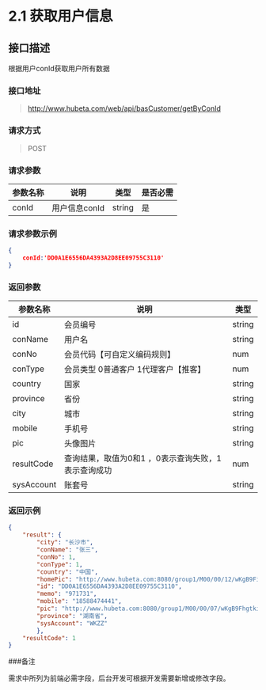 # 2.1 获取用户信息

## 接口描述

根据用户conId获取用户所有数据

### 接口地址

> http://www.hubeta.com/web/api/basCustomer/getByConId

### 请求方式

> POST

### 请求参数

| 参数名称 |说明 |类型 |是否必需|
| --------- | ------------ | ------ | ----- |
| conId | 用户信息conId |string |是 |

### 请求参数示例

```json
{
    conId:'DD0A1E6556DA4393A2D8EE09755C3110'
}
```

### 返回参数

| 参数名称 |说明 |类型 |
| --------- | ------------ | ------ |
| id | 会员编号 |string |
| conName | 用户名 |string |
| conNo | 会员代码【可自定义编码规则】 |num |
| conType | 会员类型 0普通客户 1代理客户【推客】 |num |
| country | 国家 |string |
| province | 省份 |string |
| city | 城市 |string |
| mobile | 手机号 |string |
| pic | 头像图片 |string |
| resultCode | 查询结果，取值为0和1 ，0表示查询失败，1表示查询成功|num
| sysAccount | 账套号 | string

### 返回示例

```json
{
    "result": {
        "city": "长沙市",
        "conName": "张三",
        "conNo": 1,
        "conType": 1,
        "country": "中国",
        "homePic": "http://www.hubeta.com:8080/group1/M00/00/12/wKgB9FiruwyAY2qBAAaFB42OxaI144.jpg",
        "id": "DD0A1E6556DA4393A2D8EE09755C3110",
        "memo": "971731",
        "mobile": "18588474441",
        "pic": "http://www.hubeta.com:8080/group1/M00/00/07/wKgB9FhgtkiAAEe2AAAFJgnHYyM520.jpg",
        "province": "湖南省",
        "sysAccount": "WKZZ"
        },
    "resultCode": 1
}
```

###备注

需求中所列为前端必需字段，后台开发可根据开发需要新增或修改字段。
